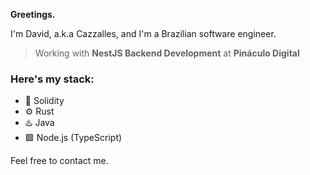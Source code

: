 **Greetings.**

I'm David, a.k.a Cazzalles, and I'm a Brazilian software engineer. 
> Working with **NestJS Backend Development** at **Pináculo Digital**

### Here's my stack:
- 💎 Solidity
- ⚙️ Rust
- ♨️ Java 
- 🟩 Node.js (TypeScript)

Feel free to contact me. 
